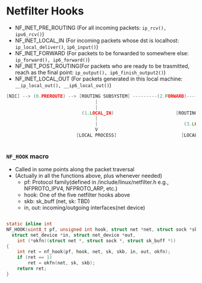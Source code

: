 # Netfilter Hooks
- NF_INET_PRE_ROUTING (For all incoming packets: `ip_rcv(), ipv6_rcv()`)
- NF_INET_LOCAL_IN    (For incoming packets whose dst is localhost: `ip_local_deliver()`, `ip6_input()`)
- NF_INET_FORWARD     (For packets to be forwarded to somewhere else: `ip_forward(), ip6_forward()`)
- NF_INET_POST_ROUTING(For packets who are ready to be trasmitted, reach as the final point: `ip_output(), ip6_finish_output2()`)
- NF_INET_LOCAL_OUT   (For packets generated in this local machine: `__ip_local_out(), __ip6_local_out()`)

```c
[NIC] --> (0.PREROUTE) --> [ROUTING SUBSYSTEM] ---------(2.FORWARD)-------------(4.POSTROUTE)--->[NIC]
                                 |                                     ^
                                 |                                     |
                            (1.LOCAL_IN)                       [ROUTING SUBSYSTEM]
                                 |                                     |
                                 |                                (3.LOCAL_OUT)
                                 V                                     |  
                          [LOCAL PROCESS]                        [LOCAL_PROCESS]
                          
```

### `NF_HOOK` macro
- Called in some points along the packet traversal
- (Actually in all the functions above, plus whenever needed)
  - pf: Protocol family(defined in /include/linux/netfilter.h e.g., NFPROTO_IPV4, NFPROTO_ARP, etc.)
  - hook: One of the five netfilter hooks above
  - skb: sk_buff (net, sk: TBD)
  - in, out: incoming/outgoing interfaces(net device)
 
```c

static inline int
NF_HOOK(uint8_t pf, unsigned int hook, struct net *net, struct sock *sk, struct sk_buff *skb,
  struct net_device *in, struct net_device *out,
	int (*okfn)(struct net *, struct sock *, struct sk_buff *))
{
	int ret = nf_hook(pf, hook, net, sk, skb, in, out, okfn);
	if (ret == 1)
		ret = okfn(net, sk, skb);
	return ret;
}

```

